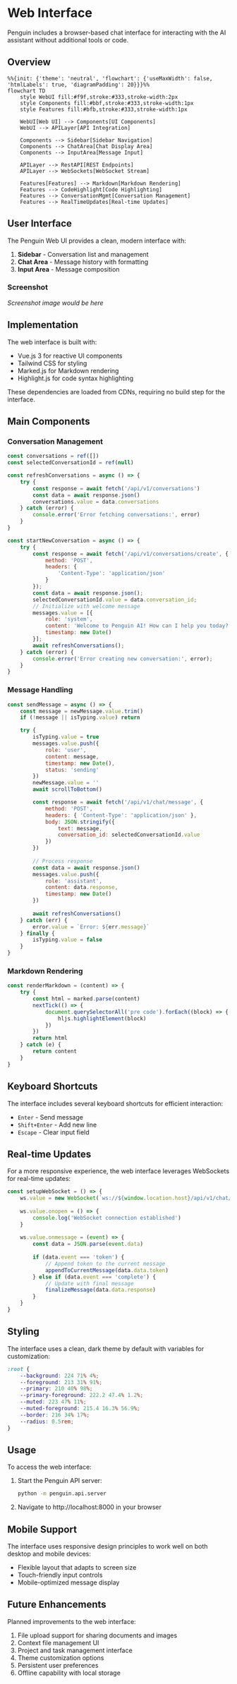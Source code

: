 # Web Interface

Penguin includes a browser-based chat interface for interacting with the AI assistant without additional tools or code.

## Overview

```mermaid
%%{init: {'theme': 'neutral', 'flowchart': {'useMaxWidth': false, 'htmlLabels': true, 'diagramPadding': 20}}}%%
flowchart TD
    style WebUI fill:#f9f,stroke:#333,stroke-width:2px
    style Components fill:#bbf,stroke:#333,stroke-width:1px
    style Features fill:#bfb,stroke:#333,stroke-width:1px
    
    WebUI[Web UI] --> Components[UI Components]
    WebUI --> APILayer[API Integration]
    
    Components --> Sidebar[Sidebar Navigation]
    Components --> ChatArea[Chat Display Area]
    Components --> InputArea[Message Input]
    
    APILayer --> RestAPI[REST Endpoints]
    APILayer --> WebSockets[WebSocket Stream]
    
    Features[Features] --> Markdown[Markdown Rendering]
    Features --> CodeHighlight[Code Highlighting]
    Features --> ConversationMgmt[Conversation Management]
    Features --> RealTimeUpdates[Real-time Updates]
```

## User Interface

The Penguin Web UI provides a clean, modern interface with:

1. **Sidebar** - Conversation list and management
2. **Chat Area** - Message history with formatting
3. **Input Area** - Message composition

### Screenshot

*Screenshot image would be here*

## Implementation

The web interface is built with:

- Vue.js 3 for reactive UI components
- Tailwind CSS for styling
- Marked.js for Markdown rendering
- Highlight.js for code syntax highlighting

These dependencies are loaded from CDNs, requiring no build step for the interface.

## Main Components

### Conversation Management

```javascript
const conversations = ref([])
const selectedConversationId = ref(null)

const refreshConversations = async () => {
    try {
        const response = await fetch('/api/v1/conversations')
        const data = await response.json()
        conversations.value = data.conversations
    } catch (error) {
        console.error('Error fetching conversations:', error)
    }
}

const startNewConversation = async () => {
    try {
        const response = await fetch('/api/v1/conversations/create', {
            method: 'POST',
            headers: {
                'Content-Type': 'application/json'
            }
        });
        const data = await response.json();
        selectedConversationId.value = data.conversation_id;
        // Initialize with welcome message
        messages.value = [{
            role: 'system',
            content: 'Welcome to Penguin AI! How can I help you today?',
            timestamp: new Date()
        }];
        await refreshConversations();
    } catch (error) {
        console.error('Error creating new conversation:', error);
    }
}
```

### Message Handling

```javascript
const sendMessage = async () => {
    const message = newMessage.value.trim()
    if (!message || isTyping.value) return

    try {
        isTyping.value = true
        messages.value.push({ 
            role: 'user', 
            content: message,
            timestamp: new Date(),
            status: 'sending'
        })
        newMessage.value = ''
        await scrollToBottom()

        const response = await fetch('/api/v1/chat/message', {
            method: 'POST',
            headers: { 'Content-Type': 'application/json' },
            body: JSON.stringify({
                text: message,
                conversation_id: selectedConversationId.value
            })
        })
        
        // Process response
        const data = await response.json()
        messages.value.push({
            role: 'assistant',
            content: data.response,
            timestamp: new Date()
        })
        
        await refreshConversations()
    } catch (err) {
        error.value = `Error: ${err.message}`
    } finally {
        isTyping.value = false
    }
}
```

### Markdown Rendering

```javascript
const renderMarkdown = (content) => {
    try {
        const html = marked.parse(content)
        nextTick(() => {
            document.querySelectorAll('pre code').forEach((block) => {
                hljs.highlightElement(block)
            })
        })
        return html
    } catch (e) {
        return content
    }
}
```

## Keyboard Shortcuts

The interface includes several keyboard shortcuts for efficient interaction:

- `Enter` - Send message
- `Shift+Enter` - Add new line
- `Escape` - Clear input field

## Real-time Updates

For a more responsive experience, the web interface leverages WebSockets for real-time updates:

```javascript
const setupWebSocket = () => {
    ws.value = new WebSocket(`ws://${window.location.host}/api/v1/chat/stream`)
    
    ws.value.onopen = () => {
        console.log('WebSocket connection established')
    }
    
    ws.value.onmessage = (event) => {
        const data = JSON.parse(event.data)
        
        if (data.event === 'token') {
            // Append token to the current message
            appendToCurrentMessage(data.data.token)
        } else if (data.event === 'complete') {
            // Update with final message
            finalizeMessage(data.data.response)
        }
    }
}
```

## Styling

The interface uses a clean, dark theme by default with variables for customization:

```css
:root {
    --background: 224 71% 4%;
    --foreground: 213 31% 91%;
    --primary: 210 40% 98%;
    --primary-foreground: 222.2 47.4% 1.2%;
    --muted: 223 47% 11%;
    --muted-foreground: 215.4 16.3% 56.9%;
    --border: 216 34% 17%;
    --radius: 0.5rem;
}
```

## Usage

To access the web interface:

1. Start the Penguin API server:
   ```bash
   python -m penguin.api.server
   ```

2. Navigate to http://localhost:8000 in your browser

## Mobile Support

The interface uses responsive design principles to work well on both desktop and mobile devices:

- Flexible layout that adapts to screen size
- Touch-friendly input controls
- Mobile-optimized message display

## Future Enhancements

Planned improvements to the web interface:

1. File upload support for sharing documents and images
2. Context file management UI
3. Project and task management interface
4. Theme customization options
5. Persistent user preferences
6. Offline capability with local storage 